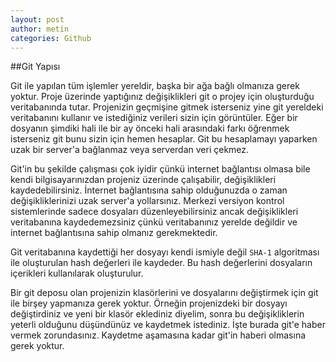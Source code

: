 ```yaml
---
layout: post
author: metin
categories: Github
---
```


##Git Yapısı

Git ile yapılan tüm işlemler yereldir, başka bir ağa bağlı olmanıza gerek yoktur. Proje üzerinde yaptığınız değişiklikleri git o projey için oluşturduğu veritabanında tutar.
Projenizin geçmişine gitmek isterseniz yine git yereldeki veritabanını kullanır ve istediğiniz verileri sizin için görüntüler. Eğer bir dosyanın şimdiki hali ile bir ay önceki hali arasındaki farkı öğrenmek isterseniz git bunu sizin için hemen hesaplar. Git bu hesaplamayı yaparken uzak bir server'a bağlanmaz veya serverdan veri çekmez.

Git'in bu şekilde çalışması çok iyidir çünkü internet bağlantısı olmasa bile kendi bilgisayarınızdan projeniz üzerinde çalışabilir, değişiklikleri kaydedebilirsiniz. İnternet bağlantısına sahip olduğunuzda o zaman değişikliklerinizi uzak server'a yollarsınız. Merkezi versiyon kontrol sistemlerinde sadece dosyaları düzenleyebilirsiniz ancak değişiklikleri veritabanına kaydedemezsiniz çünkü veritabanınız yerelde değildir ve internet bağlantısına sahip olmanız gerekmektedir.

Git veritabanına kaydettiği her dosyayı kendi ismiyle değil `SHA-1` algoritması ile oluşturulan hash değerleri ile kaydeder. Bu hash değerlerini dosyaların içerikleri kullanılarak oluşturulur.

Bir git deposu olan projenizin klasörlerini ve dosyalarını değiştirmek için git ile birşey yapmanıza gerek yoktur. Örneğin projenizdeki bir dosyayı değiştirdiniz ve yeni bir klasör eklediniz diyelim, sonra bu değişikliklerin yeterli olduğunu düşündünüz ve kaydetmek istediniz. İşte burada git'e haber vermek zorundasınız. Kaydetme aşamasına kadar git'in haberi olmasına gerek yoktur.